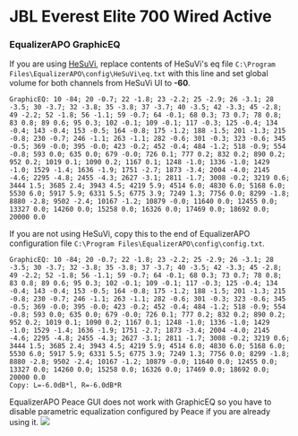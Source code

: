 # JBL Everest Elite 700 Wired Active
### EqualizerAPO GraphicEQ
If you are using [HeSuVi](https://sourceforge.net/projects/hesuvi/), replace contents of HeSuVi's eq file `C:\Program Files\EqualizerAPO\config\HeSuVi\eq.txt` with this line and set global volume for both channels from HeSuVi UI to **-60**.
```
GraphicEQ: 10 -84; 20 -0.7; 22 -1.8; 23 -2.2; 25 -2.9; 26 -3.1; 28 -3.5; 30 -3.7; 32 -3.8; 35 -3.8; 37 -3.7; 40 -3.5; 42 -3.3; 45 -2.8; 49 -2.2; 52 -1.8; 56 -1.1; 59 -0.7; 64 -0.1; 68 0.3; 73 0.7; 78 0.8; 83 0.8; 89 0.6; 95 0.3; 102 -0.1; 109 -0.1; 117 -0.3; 125 -0.4; 134 -0.4; 143 -0.4; 153 -0.5; 164 -0.8; 175 -1.2; 188 -1.5; 201 -1.3; 215 -0.8; 230 -0.7; 246 -1.1; 263 -1.1; 282 -0.6; 301 -0.3; 323 -0.6; 345 -0.5; 369 -0.0; 395 -0.0; 423 -0.2; 452 -0.4; 484 -1.2; 518 -0.9; 554 -0.8; 593 0.0; 635 0.0; 679 -0.0; 726 0.1; 777 0.2; 832 0.2; 890 0.2; 952 0.2; 1019 0.1; 1090 0.2; 1167 0.1; 1248 -1.0; 1336 -1.0; 1429 -1.0; 1529 -1.4; 1636 -1.9; 1751 -2.7; 1873 -3.4; 2004 -4.0; 2145 -4.6; 2295 -4.8; 2455 -4.3; 2627 -3.1; 2811 -1.7; 3008 -0.2; 3219 0.6; 3444 1.5; 3685 2.4; 3943 4.5; 4219 5.9; 4514 6.0; 4830 6.0; 5168 6.0; 5530 6.0; 5917 5.9; 6331 5.5; 6775 3.9; 7249 1.3; 7756 0.0; 8299 -1.8; 8880 -2.8; 9502 -2.4; 10167 -1.2; 10879 -0.0; 11640 0.0; 12455 0.0; 13327 0.0; 14260 0.0; 15258 0.0; 16326 0.0; 17469 0.0; 18692 0.0; 20000 0.0
```
If you are not using HeSuVi, copy this to the end of EqualizerAPO configuration file `C:\Program Files\EqualizerAPO\config\config.txt`.
```
GraphicEQ: 10 -84; 20 -0.7; 22 -1.8; 23 -2.2; 25 -2.9; 26 -3.1; 28 -3.5; 30 -3.7; 32 -3.8; 35 -3.8; 37 -3.7; 40 -3.5; 42 -3.3; 45 -2.8; 49 -2.2; 52 -1.8; 56 -1.1; 59 -0.7; 64 -0.1; 68 0.3; 73 0.7; 78 0.8; 83 0.8; 89 0.6; 95 0.3; 102 -0.1; 109 -0.1; 117 -0.3; 125 -0.4; 134 -0.4; 143 -0.4; 153 -0.5; 164 -0.8; 175 -1.2; 188 -1.5; 201 -1.3; 215 -0.8; 230 -0.7; 246 -1.1; 263 -1.1; 282 -0.6; 301 -0.3; 323 -0.6; 345 -0.5; 369 -0.0; 395 -0.0; 423 -0.2; 452 -0.4; 484 -1.2; 518 -0.9; 554 -0.8; 593 0.0; 635 0.0; 679 -0.0; 726 0.1; 777 0.2; 832 0.2; 890 0.2; 952 0.2; 1019 0.1; 1090 0.2; 1167 0.1; 1248 -1.0; 1336 -1.0; 1429 -1.0; 1529 -1.4; 1636 -1.9; 1751 -2.7; 1873 -3.4; 2004 -4.0; 2145 -4.6; 2295 -4.8; 2455 -4.3; 2627 -3.1; 2811 -1.7; 3008 -0.2; 3219 0.6; 3444 1.5; 3685 2.4; 3943 4.5; 4219 5.9; 4514 6.0; 4830 6.0; 5168 6.0; 5530 6.0; 5917 5.9; 6331 5.5; 6775 3.9; 7249 1.3; 7756 0.0; 8299 -1.8; 8880 -2.8; 9502 -2.4; 10167 -1.2; 10879 -0.0; 11640 0.0; 12455 0.0; 13327 0.0; 14260 0.0; 15258 0.0; 16326 0.0; 17469 0.0; 18692 0.0; 20000 0.0
Copy: L=-6.0dB*l, R=-6.0dB*R
```
EqualizerAPO Peace GUI does not work with GraphicEQ so you have to disable parametric equalization configured by Peace if you are already using it.
![](https://raw.githubusercontent.com/jaakkopasanen/AutoEq/master/results/Innerfidelity%202017/innerfidelity/onear/JBL%20Everest%20Elite%20700%20Wired%20Active/JBL%20Everest%20Elite%20700%20Wired%20Active.png)
